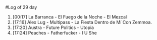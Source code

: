 #Log of 29 day

1. [00:17] La Barranca - El Fuego de la Noche - El Mezcal
1. [17:16] Alex Lug - Multipass - La Fiesta Dentro de Mí Con Zemmoa.
1. [17:20] Austra - Future Politics - Utopia
1. [17:24] Peaches - Fatherfucker - I U She
